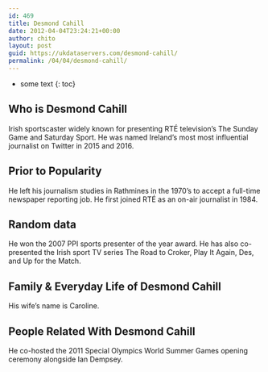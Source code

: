 ```yaml
---
id: 469
title: Desmond Cahill
date: 2012-04-04T23:24:21+00:00
author: chito
layout: post
guid: https://ukdataservers.com/desmond-cahill/
permalink: /04/04/desmond-cahill/
---
```


* some text
{: toc}


## Who is  Desmond Cahill
                  
                  
                  
Irish sportscaster widely known for presenting RTÉ television&#8217;s The Sunday Game and Saturday Sport. He was named Ireland&#8217;s most most influential journalist on Twitter in 2015 and 2016.
                  
                
                
                
## Prior to Popularity 
                  
                  
                  
He left his journalism studies in Rathmines in the 1970&#8217;s to accept a full-time newspaper reporting job. He first joined RTÉ as an on-air journalist in 1984.
                  
                
                
                
## Random data 
                  
                  
                  
He won the 2007 PPI sports presenter of the year award. He has also co-presented the Irish sport TV series The Road to Croker, Play It Again, Des, and Up for the Match.
                  
                
                
                
## Family & Everyday Life of Desmond Cahill
                  
                  
                  
His wife&#8217;s name is Caroline.
                  
                
                
                
## People Related With  Desmond Cahill
                  
                  
                  
He co-hosted the 2011 Special Olympics World Summer Games opening ceremony alongside Ian Dempsey.
                  
                
              
            
          
          
          
    
    
  
